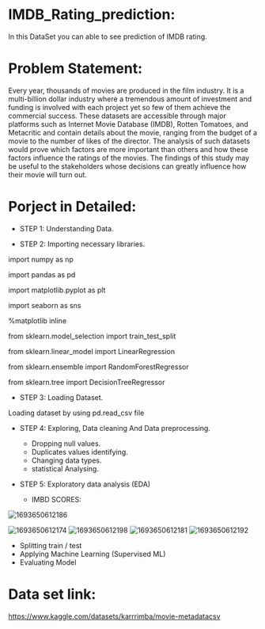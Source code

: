# IMDB_Rating_prediction:

In this DataSet you can able to see prediction of IMDB rating.

# Problem Statement:
   Every year, thousands of movies are produced in the film industry. It is a multi-billion dollar industry where a tremendous amount of investment and funding is involved with each project yet so few of them achieve the commercial success. These datasets are accessible through major platforms such as Internet Movie Database (IMDB), Rotten Tomatoes, and Metacritic and contain details about the movie, ranging from the budget of a movie to the number of likes of the director. The analysis of such datasets would prove which factors are more important than others and how these factors influence the ratings of the movies. The findings of this study may be useful to the stakeholders whose decisions can greatly influence how their movie will turn out.
  
# Porject in Detailed:

* STEP 1: Understanding Data.
  
* STEP 2: Importing necessary libraries.

import numpy as np

import pandas as pd

import matplotlib.pyplot as plt

import seaborn as sns

%matplotlib inline

from sklearn.model_selection import train_test_split

from sklearn.linear_model import LinearRegression

from sklearn.ensemble import RandomForestRegressor

from sklearn.tree import DecisionTreeRegressor

* STEP 3: Loading Dataset.

Loading dataset by using pd.read_csv file 

* STEP 4: Exploring, Data cleaning And Data preprocessing. 

   * Dropping null values.
   * Duplicates values identifying.
   * Changing data types.
   * statistical Analysing.
       
* STEP 5: Exploratory data analysis (EDA)
  
   * IMBD SCORES:
      
![1693650612186](https://github.com/rakshithaelango/IMDB_Rating_prediction/assets/116090323/048cd174-ce77-44d1-b13a-38eb04e5d5bb)

![1693650612174](https://github.com/rakshithaelango/IMDB_Rating_prediction/assets/116090323/2c2152cb-9dc1-4a27-8226-789e376ff79d)
![1693650612198](https://github.com/rakshithaelango/IMDB_Rating_prediction/assets/116090323/c0cb82a9-78e5-4689-acf2-456e028e2c5f)
![1693650612181](https://github.com/rakshithaelango/IMDB_Rating_prediction/assets/116090323/d4ed2496-96e2-42b9-889f-02191bb88005)
![1693650612192](https://github.com/rakshithaelango/IMDB_Rating_prediction/assets/116090323/36fa627d-8ec2-4d59-bf44-457b0035ae39)


* Splitting train / test
* Applying Machine Learning (Supervised ML)
* Evaluating Model 

# Data set link:
https://www.kaggle.com/datasets/karrrimba/movie-metadatacsv
